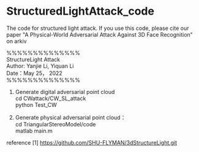 # StructuredLightAttack_code
The code for structured light attack. If you use this code, please cite our paper "A Physical-World Adversarial Attack Against  3D Face Recognition" on arkiv

%%%%%%%%%%%%%%  
StructureLight Attack  
Author: Yanjie Li, Yiquan Li  
Date：May 25， 2022  
%%%%%%%%%%%%%%  
1. Generate digital adversarial point cloud  
cd CWattack/CW_SL_attack  
python Test_CW  
  
2. Generate physical adversarial point cloud：  
cd TriangularStereoModel/code  
matlab main.m  


reference
[1] https://github.com/SHU-FLYMAN/3dStructureLight.git

